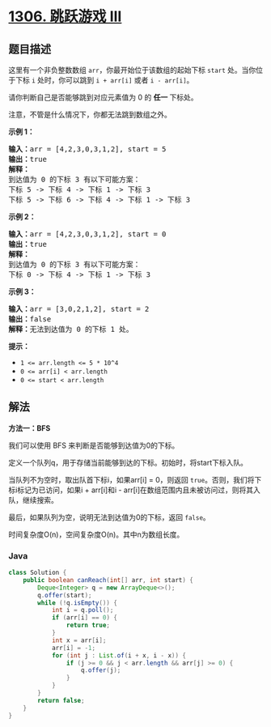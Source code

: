 # [1306. 跳跃游戏 III](https://leetcode.cn/problems/jump-game-iii)

## 题目描述

<p>这里有一个非负整数数组&nbsp;<code>arr</code>，你最开始位于该数组的起始下标&nbsp;<code>start</code>&nbsp;处。当你位于下标&nbsp;<code>i</code>&nbsp;处时，你可以跳到&nbsp;<code>i + arr[i]</code> 或者 <code>i - arr[i]</code>。</p>

<p>请你判断自己是否能够跳到对应元素值为 0 的 <strong>任一</strong> 下标处。</p>

<p>注意，不管是什么情况下，你都无法跳到数组之外。</p>

<p><strong>示例 1：</strong></p>

<pre><strong>输入：</strong>arr = [4,2,3,0,3,1,2], start = 5
<strong>输出：</strong>true
<strong>解释：</strong>
到达值为 0 的下标 3 有以下可能方案： 
下标 5 -&gt; 下标 4 -&gt; 下标 1 -&gt; 下标 3 
下标 5 -&gt; 下标 6 -&gt; 下标 4 -&gt; 下标 1 -&gt; 下标 3 
</pre>

<p><strong>示例 2：</strong></p>

<pre><strong>输入：</strong>arr = [4,2,3,0,3,1,2], start = 0
<strong>输出：</strong>true 
<strong>解释：
</strong>到达值为 0 的下标 3 有以下可能方案： 
下标 0 -&gt; 下标 4 -&gt; 下标 1 -&gt; 下标 3
</pre>

<p><strong>示例 3：</strong></p>

<pre><strong>输入：</strong>arr = [3,0,2,1,2], start = 2
<strong>输出：</strong>false
<strong>解释：</strong>无法到达值为 0 的下标 1 处。 
</pre>

<p><strong>提示：</strong></p>

<ul>
	<li><code>1 &lt;= arr.length &lt;= 5 * 10^4</code></li>
	<li><code>0 &lt;= arr[i] &lt;&nbsp;arr.length</code></li>
	<li><code>0 &lt;= start &lt; arr.length</code></li>
</ul>

## 解法

**方法一：BFS**

我们可以使用 BFS 来判断是否能够到达值为0的下标。

定义一个队列q，用于存储当前能够到达的下标。初始时，将start下标入队。

当队列不为空时，取出队首下标i，如果arr[i] = 0，则返回 `true`。否则，我们将下标i标记为已访问，如果i + arr[i]和i - arr[i]在数组范围内且未被访问过，则将其入队，继续搜索。

最后，如果队列为空，说明无法到达值为0的下标，返回 `false`。

时间复杂度O(n)，空间复杂度O(n)。其中n为数组长度。

### **Java**

```java
class Solution {
    public boolean canReach(int[] arr, int start) {
        Deque<Integer> q = new ArrayDeque<>();
        q.offer(start);
        while (!q.isEmpty()) {
            int i = q.poll();
            if (arr[i] == 0) {
                return true;
            }
            int x = arr[i];
            arr[i] = -1;
            for (int j : List.of(i + x, i - x)) {
                if (j >= 0 && j < arr.length && arr[j] >= 0) {
                    q.offer(j);
                }
            }
        }
        return false;
    }
}
```
